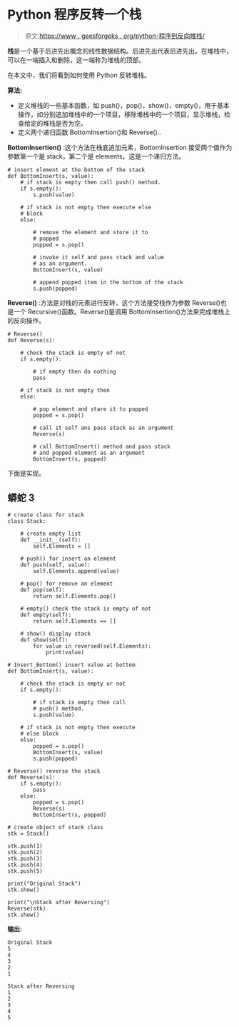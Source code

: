 # Python 程序反转一个栈

> 原文:[https://www . geesforgeks . org/python-程序到反向堆栈/](https://www.geeksforgeeks.org/python-program-to-reverse-a-stack/)

**栈**是一个基于后进先出概念的线性数据结构。后进先出代表后进先出。在堆栈中，可以在一端插入和删除，这一端称为堆栈的顶部。

在本文中，我们将看到如何使用 Python 反转堆栈。

**算法:**

*   定义堆栈的一些基本函数，如 push()，pop()，show()，empty()，用于基本操作，如分别追加堆栈中的一个项目，移除堆栈中的一个项目，显示堆栈，检查给定的堆栈是否为空。
*   定义两个递归函数 BottomInsertion()和 Reverse()..

**BottomInsertion()** :这个方法在栈底追加元素，BottomInsertion 接受两个值作为参数第一个是 stack，第二个是 elements，这是一个递归方法。

```
# insert element at the bottom of the stack
def BottomInsert(s, value):
    # if stack is empty then call push() method.
    if s.empty():  
        s.push(value)

    # if stack is not empty then execute else
    # block
    else:

        # remove the element and store it to
        # popped  
        popped = s.pop()

        # invoke it self and pass stack and value 
        # as an argument.
        BottomInsert(s, value)

        # append popped item in the bottom of the stack 
        s.push(popped)
```

**Reverse()** :方法是对栈的元素进行反转，这个方法接受栈作为参数 Reverse()也是一个 Recursive()函数。Reverse()是调用 BottomInsertion()方法来完成堆栈上的反向操作。

```
# Reverse()
def Reverse(s): 

    # check the stack is empty of not  
    if s.empty():

        # if empty then do nothing
        pass

    # if stack is not empty then 
    else:

        # pop element and stare it to popped
        popped = s.pop()

        # call it self ans pass stack as an argument
        Reverse(s)

        # call BottomInsert() method and pass stack
        # and popped element as an argument
        BottomInsert(s, popped)
```

下面是实现。

## 蟒蛇 3

```
# create class for stack
class Stack:

    # create empty list
    def __init__(self):
        self.Elements = []

    # push() for insert an element
    def push(self, value):
        self.Elements.append(value)

    # pop() for remove an element
    def pop(self):
        return self.Elements.pop()

    # empty() check the stack is empty of not
    def empty(self):
        return self.Elements == []

    # show() display stack
    def show(self):
        for value in reversed(self.Elements):
            print(value)

# Insert_Bottom() insert value at bottom
def BottomInsert(s, value):

    # check the stack is empty or not
    if s.empty():

        # if stack is empty then call
        # push() method.
        s.push(value)

    # if stack is not empty then execute
    # else block
    else:
        popped = s.pop()
        BottomInsert(s, value)
        s.push(popped)

# Reverse() reverse the stack
def Reverse(s):
    if s.empty():
        pass
    else:
        popped = s.pop()
        Reverse(s)
        BottomInsert(s, popped)

# create object of stack class
stk = Stack()

stk.push(1)
stk.push(2)
stk.push(3)
stk.push(4)
stk.push(5)

print("Original Stack")
stk.show()

print("\nStack after Reversing")
Reverse(stk)
stk.show()
```

**输出:**

```
Original Stack
5
4
3
2
1

Stack after Reversing
1
2
3
4
5
```